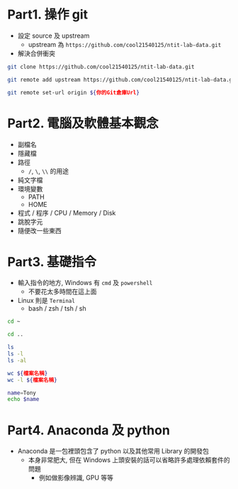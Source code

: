# Part1. 操作 git

- 設定 source 及 upstream
  - upstream 為 `https://github.com/cool21540125/ntit-lab-data.git`
- 解決合併衝突

```bash
git clone https://github.com/cool21540125/ntit-lab-data.git

git remote add upstream https://github.com/cool21540125/ntit-lab-data.git

git remote set-url origin ${你的Git倉庫Url}
```

# Part2. 電腦及軟體基本觀念

- 副檔名
- 隱藏檔
- 路徑
  - `/`, `\`, `\\` 的用途
- 純文字檔
- 環境變數
  - PATH
  - HOME
- 程式 / 程序 / CPU / Memory / Disk
- 跳脫字元
- 隨便改一些東西


# Part3. 基礎指令

- 輸入指令的地方, Windows 有 `cmd` 及 `powershell`
  - 不要花太多時間在這上面
- Linux 則是 `Terminal`
  - bash / zsh / tsh / sh

```bash
cd ~

cd ..

ls
ls -l
ls -al

wc ${檔案名稱}
wc -l ${檔案名稱}

name=Tony
echo $name
```

# Part4. Anaconda 及 python

- Anaconda 是一包裡頭包含了 python 以及其他常用 Library 的開發包
  - 本身非常肥大, 但在 Windows 上頭安裝的話可以省略許多處理依賴套件的問題
    - 例如做影像辨識, GPU 等等
